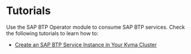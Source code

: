 # Tutorials

Use the SAP BTP Operator module to consume SAP BTP services.
Check the following tutorials to learn how to:
* [Create an SAP BTP Service Instance in Your Kyma Cluster](04-40-create-service-in-cluster.md)
